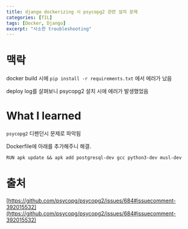 ```yaml
---
title: django dockerizing 시 psycopg2 관련 설치 문제
categories: [TIL]
tags: [Docker, Django]
excerpt: "사소한 troubleshooting"
---
```

# 맥락

docker build 시에 `pip install -r requirements.txt` 에서 에러가 났음

deploy log를 살펴보니 psycopg2 설치 시에 에러가 발생했었음

# What I learned

`psycopg2` 디펜던시 문제로 파악됨

Dockerfile에 아래를 추가해주니 해결.

`RUN apk update && apk add postgresql-dev gcc python3-dev musl-dev`

# 출처

[https://github.com/psycopg/psycopg2/issues/684#issuecomment-392015532](https://github.com/psycopg/psycopg2/issues/684#issuecomment-392015532)